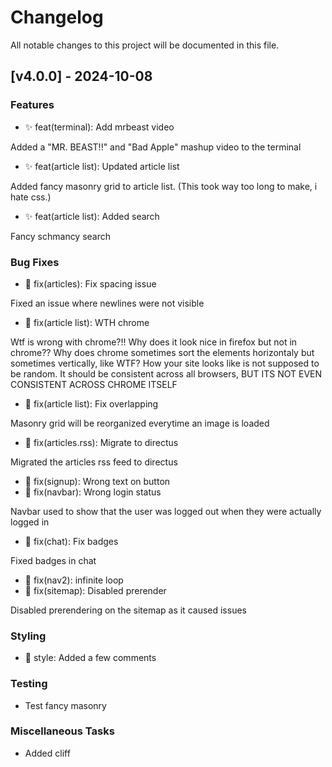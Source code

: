 # Changelog

All notable changes to this project will be documented in this file.

## [v4.0.0] - 2024-10-08

### Features

- ✨ feat(terminal): Add mrbeast video

Added a "MR. BEAST!!" and "Bad Apple" mashup video to the terminal
- ✨ feat(article list): Updated article list

Added fancy masonry grid to article list. (This took way too long to make, i hate css.)
- ✨ feat(article list): Added search

Fancy schmancy search

### Bug Fixes

- 🐞 fix(articles): Fix spacing issue

Fixed an issue where newlines were not visible
- 🐞 fix(article list): WTH chrome

Wtf is wrong with chrome?!! Why does it look nice in firefox but not in chrome?? Why does chrome sometimes sort the elements horizontaly but sometimes vertically, like WTF? How your site looks like is not supposed to be random. It should be consistent across all browsers, BUT ITS NOT EVEN CONSISTENT ACROSS CHROME ITSELF
- 🐞 fix(article list): Fix overlapping

Masonry grid will be reorganized everytime an image is loaded
- 🐞 fix(articles.rss): Migrate to directus

Migrated the articles rss feed to directus
- 🐞 fix(signup): Wrong text on button
- 🐞 fix(navbar): Wrong login status

Navbar used to show that the user was logged out when they were actually logged in
- 🐞 fix(chat): Fix badges

Fixed badges in chat
- 🐞 fix(nav2): infinite loop
- 🐞 fix(sitemap): Disabled prerender

Disabled prerendering on the sitemap as it caused issues

### Styling

- 🌈 style: Added a few comments

### Testing

- Test fancy masonry

### Miscellaneous Tasks

- Added cliff


